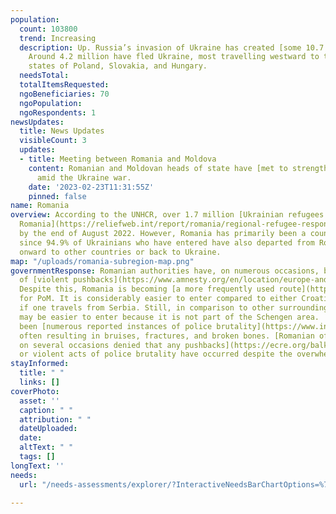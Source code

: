 ```yaml
---
population:
  count: 103800
  trend: Increasing
  description: Up. Russia’s invasion of Ukraine has created [some 10.7 million refugees](https://data2.unhcr.org/en/situations/ukraine/location?secret=unhcrrestricted).
    Around 4.2 million have fled Ukraine, most travelling westward to the bordering
    states of Poland, Slovakia, and Hungary.
  needsTotal: 
  totalItemsRequested: 
  ngoBeneficiaries: 70
  ngoPopulation: 
  ngoRespondents: 1
newsUpdates:
  title: News Updates
  visibleCount: 3
  updates:
  - title: Meeting between Romania and Moldova
    content: Romanian and Moldovan heads of state have [met to strengthen their relationship](https://apnews.com/article/russia-ukraine-politics-government-romania-287aee52255013dfa60a7c95aa805a72)
      amid the Ukraine war.
    date: '2023-02-23T11:31:55Z'
    pinned: false
name: Romania
overview: According to the UNHCR, over 1.7 million [Ukrainian refugees had entered
  Romania](https://reliefweb.int/report/romania/regional-refugee-response-plan-ukraine-situation-inter-agency-operational-update-romania-august-2022#:\~:text=Operational%20context,to%20remain%20in%20the%20country.)
  by the end of August 2022. However, Romania has primarily been a country of transition
  since 94.9% of Ukrainians who have entered have also departed from Romania to move
  onward to other countries or back to Ukraine.
map: "/uploads/romania-subregion-map.png"
governmentResponse: Romanian authorities have, on numerous occasions, been accused
  of [violent pushbacks](https://www.amnesty.org/en/location/europe-and-central-asia/romania/report-romania/).
  Despite this, Romania is becoming [a more frequently used route](https://www.infomigrants.net/en/post/32629/romania-poor-peoples-route-to-europe)
  for PoM. It is considerably easier to enter compared to either Croatia or Hungary
  if one travels from Serbia. Still, in comparison to other surrounding states, Romania
  may be easier to enter because it is not part of the Schengen area.  There have
  been [numerous reported instances of police brutality](https://www.infomigrants.net/en/post/32629/romania-poor-peoples-route-to-europe),
  often resulting in bruises, fractures, and broken bones. [Romanian officials have
  on several occasions denied that any pushbacks](https://ecre.org/balkan-route-croatia-and-romania-deny-systemic-pushbacks-despite-overwhelming-evidence-ngos-point-to-eu-complicity-and-urge-stronger-response-croatian-border-monitoring-toothless/)
  or violent acts of police brutality have occurred despite the overwhelming evidence.
stayInformed:
  title: " "
  links: []
coverPhoto:
  asset: ''
  caption: " "
  attribution: " "
  dateUploaded: 
  date: 
  altText: " "
  tags: []
longText: ''
needs:
  url: "/needs-assessments/explorer/?InteractiveNeedsBarChartOptions=%7B%22filters%22%3A%7B%22search%22%3A%22%22%2C%22quarter%22%3A%222023+Q1%22%2C%22region%22%3A%22Eastern+Europe%22%2C%22subregion%22%3A%22Romania%22%7D%2C%22axis%22%3A%7B%22indexBy%22%3A%22Category%22%2C%22groupBy%22%3A%22Item%22%7D%2C%22sort%22%3A%7B%22by%22%3A%22Label%22%2C%22order%22%3A%22Ascending%22%7D%7D&InteractiveNeedsBarChartTitle=Q1+2023+Romania+"

---
```


